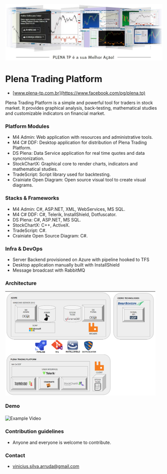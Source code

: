 <img src="plena.jpg" alt="Plena" width="800px">

# Plena Trading Platform #
* [www.plena-tp.com.br](https://www.facebook.com/pg/plena.tp)

Plena Trading Platform is a simple and powerful tool for traders in stock market. It provides graphical analysis, back-testing, mathematical studies and customizable indicators on financial market.

### Platform Modules ###

* M4 Admin:
Web application with resources and administrative tools.
* M4 C# DDF:
Desktop application for distribution of Plena Trading Platform.
* DS Plena:
Data Service application for real time quotes and data syncronization.
* StockChartX:
Graphical core to render charts, indicators and mathematical studies.
* TradeScript:
Script library used for backtesting.
* Crainiate Open Diagram:
Open source visual tool to create visual diagrams.

### Stacks & Frameworks ###

* M4 Admin:
C#, ASP.NET, XML, WebServices, MS SQL.
* M4 C# DDF:
C#, Telerik, InstallShield, Dotfuscator.
* DS Plena:
C#, ASP.NET, MS SQL.
* StockChartX:
C++, ActiveX.
* TradeScript:
C#.
* Crainiate Open Source Diagram:
C#.

### Infra & DevOps ###

* Server Backend provisioned on Azure with pipeline hooked to TFS
* Desktop application manually built with InstallShield
* Message broadcast with RabbitMQ

### Architecture ###

<img src="plena-architecture.png" width="480" alt="Architecture" align="middle"/>

### Demo ###

<img src="plena-video.gif" width="960" alt="Example Video" align="middle"/>

### Contribution guidelines ###

* Anyone and everyone is welcome to contribute.

### Contact ###

* [vinicius.silva.arruda@gmail.com](mailto:vinicius.silva.arruda@gmail.com)
